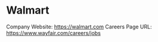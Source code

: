 # Walmart

Company Website: https://walmart.com
Careers Page URL: https://www.wayfair.com/careers/jobs
